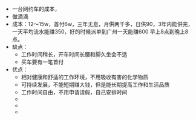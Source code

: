 - 一台网约车的成本，
- 做滴滴
- 成本：12～15w，首付6w，三年无息，月供两千多，日供90，3年内能供完，一天平均流水能赚350，好的时候派单到广州一天能赚600 早上8点到晚上8点。
- 缺点：
	- 工作时间稍长，开车时间长腰和脚久坐会不适
	- 买车要有一笔首付
- 优点：
	- 相对健康和舒适的工作环境，不用吸收有害的化学物质
	- 可持续发展，不能短期赚大钱，但是能长期提高工作和生活品质
	- 工作时间自由，不用申请请假，自己安排时间
	-
	-
	-